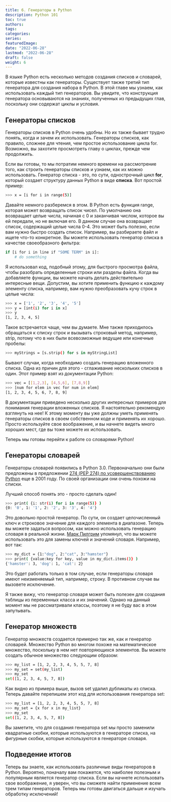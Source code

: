 ```yaml
---
title: 6. Генераторы в Python
description: Python 101
toc: true
authors:
tags:
categories:
series:
featuredImage:
date: "2022-06-28"
lastmod: "2022-06-28"
draft: false
weight: 6
---
```


В языке Python есть несколько методов создания списков и словарей, которые известны как генераторы. Существует также третий тип генератора для создания набора в Python. В этой главе мы узнаем, как использовать каждый тип генераторов. Вы увидите, что конструкция генератора основываются на знаниях, полученных из предыдущих глав, поскольку они содержат циклы и условия.

## Генераторы списков

Генераторы списков в Python очень удобны. Но их также бывает трудно понять, когда и зачем их использовать. Генераторы списков, как правило, сложнее для чтения, чем простое использование цикла for. Возможно, вы захотите просмотреть главу о циклах, прежде чем продолжить.

Если вы готовы, то мы потратим немного времени на рассмотрение того, как строить генераторы списков и узнаем, как их можно использовать. Генератор списка - это, по сути, однострочный цикл **for**, который создает структуру данных Python в виде **списка**. Вот простой пример:

```sh
>>> x = [i for i in range(5)]
```

Давайте немного разберемся в этом. В Python есть функция range, которая может возвращать список чисел. По умолчанию она возвращает целые числа, начиная с 0 и заканчивая числом, которое вы ей передали, но не включая его. В данном случае она возвращает список, содержащий целые числа 0-4. Это может быть полезно, если вам нужно быстро создать список. Например, вы разбираете файл и ищете что-то конкретное. Вы можете использовать генератор списка в качестве своеобразного фильтра:

```sh
if [i for i in line if "SOME TERM" in i]:
    # do something
```

Я использовал код, подобный этому, для быстрого просмотра файла, чтобы разобрать определенные строки или разделы файла. Когда вы добавляете функции, вы можете начать делать действительно интересные вещи. Допустим, вы хотите применить функцию к каждому элементу списка, например, вам нужно преобразовать кучу строк в целые числа:

```sh
>>> x = ['1', '2', '3', '4', '5']
>>> y = [int(i) for i in x]
>>> y
[1, 2, 3, 4, 5]
```

Такое встречается чаще, чем вы думаете. Мне также приходилось обращаться к списку строк и вызывать строковый метод, например, strip, потому что в них были всевозможные ведущие или конечные пробелы:

```sh
>>> myStrings = [s.strip() for s in myStringList]
```

Бывают случаи, когда необходимо создать генерацию вложенного списка. Одна из причин для этого - сглаживание нескольких списков в один. Этот пример взят из документации Python:

```sh
>>> vec = [[1,2,3], [4,5,6], [7,8,9]]
>>> [num for elem in vec for num in elem]
[1, 2, 3, 4, 5, 6, 7, 8, 9]
```

В документации приведено несколько других интересных примеров для понимания генерации вложенных списков. Я настоятельно рекомендую взглянуть на нее! К этому моменту вы уже должны уметь применять генераторы списков в своем собственном коде и применять их хорошо. Просто используйте свое воображение, и вы начнете видеть много хороших мест, где вы тоже можете их использовать.

Теперь мы готовы перейти к работе со словарями Python!

## Генераторы словарей

Генераторы словарей появились в Python 3.0. Первоначально они были предложены в предложении [274 (PEP 274) по усовершенствованию Python](http://www.python.org/dev/peps/pep-0274/) еще в 2001 году. По своей организации они очень похожи на списки.

Лучший способ понять это - просто сделать один!

```sh
>>> print( {i: str(i) for i in range(5)} )
{0: '0', 1: '1', 2: '2', 3: '3', 4: '4'}
```

Это довольно простой генератор. По сути, он создает целочисленный ключ и строковое значение для каждого элемента в диапазоне. Теперь вы можете задаться вопросом, как можно использовать генерацию словаря в реальной жизни. [Марк Пилгрим](http://www.diveintopython3.net/comprehensions.html) упомянул, что вы можете использовать это для замены ключей и значений словаря. Например, вот так:

```sh
>>> my_dict = {1:"dog", 2:"cat", 3:"hamster"}
>>> print( {value:key for key, value in my_dict.items()} )
{'hamster': 3, 'dog': 1, 'cat': 2}
```

Это будет работать только в том случае, если генераторы словаря имеют неизменяемый тип, например, строку. В противном случае вы вызовете исключение.

Я также вижу, что генератор словаря может быть полезен для создания таблицы из переменных класса и их значений. Однако на данный момент мы не рассматривали классы, поэтому я не буду вас в этом запутывать.

## Генератор множеств

Генератор множеств создается примерно так же, как и генератор словарей. Множество Python во многом похоже на математическое множество, поскольку в нем нет повторяющихся элементов. Вы можете создать обычное множество следующим образом:

```sh
>>> my_list = [1, 2, 2, 3, 4, 5, 5, 7, 8]
>>> my_set = set(my_list)
>>> my_set
set([1, 2, 3, 4, 5, 7, 8])
```

Как видно из примера выше, вызов set удалил дубликаты из списка. Теперь давайте перепишем этот код для использования генератора set:

```sh
>>> my_list = [1, 2, 2, 3, 4, 5, 5, 7, 8]
>>> my_set = {x for x in my_list}
>>> my_set
set([1, 2, 3, 4, 5, 7, 8])
```
Вы заметите, что для создания генератора set мы просто заменили квадратные скобки, которые используются в генераторе списка, на фигурные скобки, которые используются в генераторе словаря.

## Подведение итогов

Теперь вы знаете, как использовать различные виды генераторов в Python. Вероятно, поначалу вам покажется, что наиболее полезным и популярным является генератор списка. Если вы начнете использовать свое воображение, я уверен, что вы сможете найти применение всем трем типам генераторов. Теперь мы готовы двигаться дальше и изучать обработку исключений!
